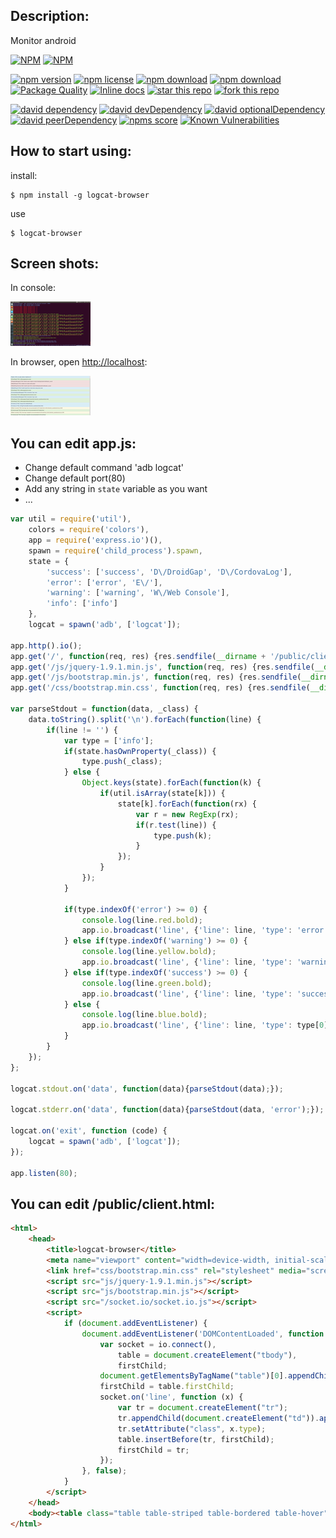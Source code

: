## Description:

 Monitor android
 
[![NPM](https://nodei.co/npm/logcat-browser.png?downloads=true&downloadRank=true&stars=true)](https://nodei.co/npm/logcat-browser/) 
[![NPM](https://nodei.co/npm-dl/logcat-browser.png?months=9&height=3)](https://nodei.co/npm/logcat-browser/)

[![npm version](https://img.shields.io/npm/v/logcat-browser.svg)](https://www.npmjs.com/package/logcat-browser)
[![npm license](https://img.shields.io/npm/l/logcat-browser.svg)](https://www.npmjs.com/package/logcat-browser)
[![npm download](https://img.shields.io/npm/dm/logcat-browser.svg)](https://www.npmjs.com/package/logcat-browser)
[![npm download](https://img.shields.io/npm/dt/logcat-browser.svg)](https://www.npmjs.com/package/logcat-browser)
[![Package Quality](http://npm.packagequality.com/shield/logcat-browser.svg)](http://packagequality.com/#?package=logcat-browser)
[![Inline docs](http://inch-ci.org/github/HansHammel/logcat-browser.svg?branch=master)](http://inch-ci.org/github/HansHammel/logcat-browser)
[![star this repo](http://githubbadges.com/star.svg?user=HansHammel&repo=logcat-browser&style=flat&color=fff&background=007ec6)](https://github.com/HansHammel/logcat-browser)
[![fork this repo](http://githubbadges.com/fork.svg?user=HansHammel&repo=logcat-browser&style=flat&color=fff&background=007ec6)](https://github.com/HansHammel/logcat-browser/fork)

[![david dependency](https://img.shields.io/david/HansHammel/logcat-browser.svg)](https://david-dm.org/HansHammel/logcat-browser)
[![david devDependency](https://img.shields.io/david/dev/HansHammel/logcat-browser.svg)](https://david-dm.org/HansHammel/logcat-browser)
[![david optionalDependency](https://img.shields.io/david/optional/HansHammel/logcat-browser.svg)](https://david-dm.org/HansHammel/logcat-browser)
[![david peerDependency](https://img.shields.io/david/peer/HansHammel/logcat-browser.svg)](https://david-dm.org/HansHammel/logcat-browser)
[![npms score](https://badges.npms.io/logcat-browser.svg)](https://www.npmjs.com/package/logcat-browser)
[![Known Vulnerabilities](https://snyk.io/test/github/HansHammel/logcat-browser.svg)](https://snyk.io/test/github/HansHammel/logcat-browser)

## How to start using:

 install:

    $ npm install -g logcat-browser

 use

    $ logcat-browser

## Screen shots:

 In console:

[ ![alt](screenshot/console-128x128.png) ](screenshot/console.png)

 In browser, open <http://localhost>:

[ ![alt](screenshot/web-128x128.png) ](screenshot/web.png)

## You can edit app.js:

  * Change default command 'adb logcat'
  * Change default port(80)
  * Add any string in `state` variable as you want
  * ...

```js
var util = require('util'),
	colors = require('colors'),
	app = require('express.io')(),
	spawn = require('child_process').spawn,
	state = {
		'success': ['success', 'D\/DroidGap', 'D\/CordovaLog'],
		'error': ['error', 'E\/'],
		'warning': ['warning', 'W\/Web Console'],
		'info': ['info']
	},
	logcat = spawn('adb', ['logcat']);

app.http().io();
app.get('/', function(req, res) {res.sendfile(__dirname + '/public/client.html');});
app.get('/js/jquery-1.9.1.min.js', function(req, res) {res.sendfile(__dirname + '/public/js/jquery-1.9.1.min.js');});
app.get('/js/bootstrap.min.js', function(req, res) {res.sendfile(__dirname + '/public/js/bootstrap.min.js');});
app.get('/css/bootstrap.min.css', function(req, res) {res.sendfile(__dirname + '/public/css/bootstrap.min.css');});

var parseStdout = function(data, _class) {
	data.toString().split('\n').forEach(function(line) {
		if(line != '') {
			var type = ['info'];
			if(state.hasOwnProperty(_class)) {
				type.push(_class);
			} else {
				Object.keys(state).forEach(function(k) {
					if(util.isArray(state[k])) {
						state[k].forEach(function(rx) {
							var r = new RegExp(rx);
							if(r.test(line)) {
								type.push(k);
							}
						});
					}
				});
			}
			
			if(type.indexOf('error') >= 0) {
				console.log(line.red.bold);
				app.io.broadcast('line', {'line': line, 'type': 'error'});
			} else if(type.indexOf('warning') >= 0) {
				console.log(line.yellow.bold);
				app.io.broadcast('line', {'line': line, 'type': 'warning'});
			} else if(type.indexOf('success') >= 0) {
				console.log(line.green.bold);
				app.io.broadcast('line', {'line': line, 'type': 'success'});
			} else {
				console.log(line.blue.bold);
				app.io.broadcast('line', {'line': line, 'type': type[0]});
			}
		}
	});
};

logcat.stdout.on('data', function(data){parseStdout(data);});

logcat.stderr.on('data', function(data){parseStdout(data, 'error');});

logcat.on('exit', function (code) {
	logcat = spawn('adb', ['logcat']);
});

app.listen(80);
```

## You can edit /public/client.html:

```html
<html>
	<head>
		<title>logcat-browser</title>
		<meta name="viewport" content="width=device-width, initial-scale=1.0">
		<link href="css/bootstrap.min.css" rel="stylesheet" media="screen">
		<script src="js/jquery-1.9.1.min.js"></script>
		<script src="js/bootstrap.min.js"></script>
		<script src="/socket.io/socket.io.js"></script>
		<script>
			if (document.addEventListener) {
				document.addEventListener('DOMContentLoaded', function () {
					var socket = io.connect(),
                        table = document.createElement("tbody"),
                        firstChild;
					document.getElementsByTagName("table")[0].appendChild(table);
					firstChild = table.firstChild;
					socket.on('line', function (x) {
						var tr = document.createElement("tr");
						tr.appendChild(document.createElement("td")).appendChild(document.createTextNode(x.line));
						tr.setAttribute("class", x.type);
						table.insertBefore(tr, firstChild);
						firstChild = tr;
					});
				}, false);
			}
		</script>
	</head>
	<body><table class="table table-striped table-bordered table-hover"></table></body>
</html>
```

